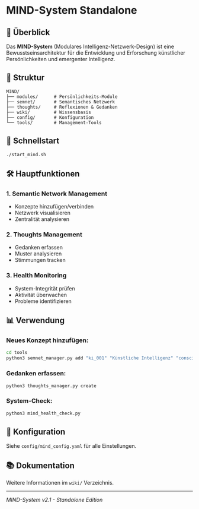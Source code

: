 # MIND-System Standalone

## 🧠 Überblick

Das **MIND-System** (Modulares Intelligenz-Netzwerk-Design) ist eine Bewusstseinsarchitektur für die Entwicklung und Erforschung künstlicher Persönlichkeiten und emergenter Intelligenz.

## 📁 Struktur

```
MIND/
├── modules/      # Persönlichkeits-Module
├── semnet/       # Semantisches Netzwerk
├── thoughts/     # Reflexionen & Gedanken
├── wiki/         # Wissensbasis
├── config/       # Konfiguration
└── tools/        # Management-Tools
```

## 🚀 Schnellstart

```bash
./start_mind.sh
```

## 🛠️ Hauptfunktionen

### 1. Semantic Network Management
- Konzepte hinzufügen/verbinden
- Netzwerk visualisieren
- Zentralität analysieren

### 2. Thoughts Management
- Gedanken erfassen
- Muster analysieren
- Stimmungen tracken

### 3. Health Monitoring
- System-Integrität prüfen
- Aktivität überwachen
- Probleme identifizieren

## 📊 Verwendung

### Neues Konzept hinzufügen:
```bash
cd tools
python3 semnet_manager.py add "ki_001" "Künstliche Intelligenz" "consciousness_001,emergence_003"
```

### Gedanken erfassen:
```bash
python3 thoughts_manager.py create
```

### System-Check:
```bash
python3 mind_health_check.py
```

## 🔧 Konfiguration

Siehe `config/mind_config.yaml` für alle Einstellungen.

## 📚 Dokumentation

Weitere Informationen im `wiki/` Verzeichnis.

---
*MIND-System v2.1 - Standalone Edition*
